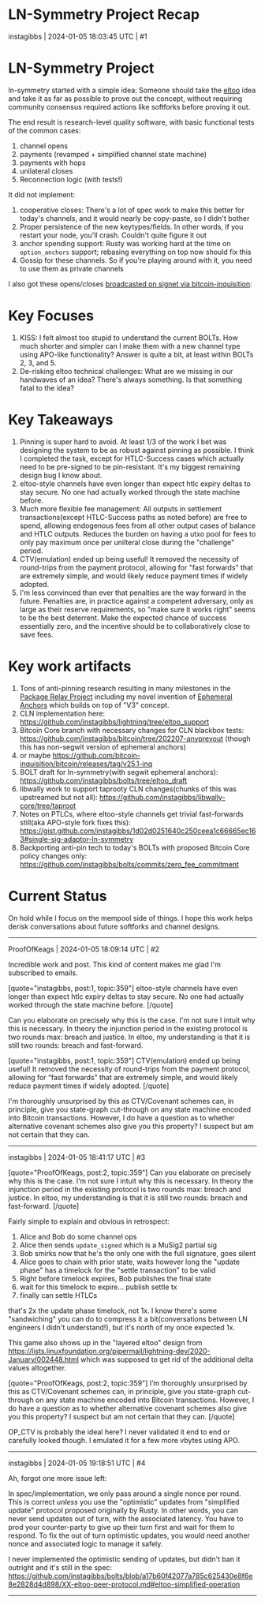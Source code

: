 # LN-Symmetry Project Recap

instagibbs | 2024-01-05 18:03:45 UTC | #1

# LN-Symmetry Project

ln-symmetry started with a simple idea: Someone should take the [eltoo](https://blockstream.com/eltoo.pdf)
idea and take it as far as possible to prove out the concept, without requiring community consensus required
actions like softforks before proving it out.

The end result is research-level quality software, with basic functional tests of the common cases:
1) channel opens
2) payments (revamped + simplified channel state machine)
3) payments with hops 
4) unilateral closes
5) Reconnection logic (with tests!)

It did not implement:
1) cooperative closes: There's a lot of spec work to make this better for today's channels, and it would nearly be copy-paste, so I didn't bother
2) Proper persistence of the new keytypes/fields. In other words, if you restart your node, you'll crash. Couldn't quite figure it out
3) anchor spending support: Rusty was working hard at the time on `option_anchors` support; rebasing everything on top now should fix this
4) Gossip for these channels. So if you're playing around with it, you need to use them as private channels

I also got these opens/closes [broadcasted on signet via bitcoin-inquisition](https://mempool.space/signet/tx/9d63375a596ffd2be55624049580267ae07bf464e4d2fddc4043c7c3be79944c#vout=0):


# Key Focuses

1) KISS: I felt almost too stupid to understand the current BOLTs. How much shorter and simpler can I make them with a new channel type using APO-like functionality? Answer is quite a bit, at least within BOLTs 2, 3, and 5.
3) De-risking eltoo technical challenges: What are we missing in our handwaves of an idea? There's always something. Is that something fatal to the idea?

# Key Takeaways

1) Pinning is super hard to avoid. At least 1/3 of the work I bet was designing the system to be as robust against pinning as possible. I think I completed the task, except for HTLC-Success cases which actually need to be pre-signed to be pin-resistant. It's my biggest remaining design bug I know about.
2) eltoo-style channels have even longer than expect htlc expiry deltas to stay secure. No one had actually worked through the state machine before.
3) Much more flexible fee management: All outputs in settlement transactions(except HTLC-Success paths as noted before) are free to spend, allowing endogenous fees from all other output cases of balance and HTLC outputs. Reduces the burden on having a utxo pool for fees to only pay maximum once per unilteral close during the "challenge" period.
4) CTV(emulation) ended up being useful! It removed the necessity of round-trips from the payment protocol, allowing for "fast forwards" that are extremely simple, and would likely reduce payment times if widely adopted. 
5) I'm less convinced than ever that penalties are the way forward in the future. Penalties are, in practice against a competent adversary, only as large as their reserve requirements, so "make sure it works right" seems to be the best deterrent. Make the expected chance of success essentially zero, and the incentive should be to collaboratively close to save fees.

# Key work artifacts

1) Tons of anti-pinning research resulting in many milestones in the [Package Relay Project](https://github.com/bitcoin/bitcoin/issues/27463) including my novel invention of [Ephemeral Anchors](https://github.com/instagibbs/bips/blob/d33cdbd0777700f4fc488d54b90a8795d2c33639/bip-ephemeralanchors.mediawiki) which builds on top of "V3" concept.
2) CLN implementation here: https://github.com/instagibbs/lightning/tree/eltoo_support
3) Bitcoin Core branch with necessary changes for CLN blackbox tests: https://github.com/instagibbs/bitcoin/tree/202207-anyprevout (though this has non-segwit version of ephemeral anchors)
4) or maybe https://github.com/bitcoin-inquisition/bitcoin/releases/tag/v25.1-inq
5) BOLT draft for ln-symmetry(with segwit ephemeral anchors): https://github.com/instagibbs/bolts/tree/eltoo_draft
6) libwally work to support taprooty CLN changes(chunks of this was upstreamed but not all): https://github.com/instagibbs/libwally-core/tree/taproot
7) Notes on PTLCs, where eltoo-style channels get trivial fast-forwards still(aka APO-style fork fixes this): https://gist.github.com/instagibbs/1d02d0251640c250ceea1c66665ec163#single-sig-adaptor-ln-symmetry
8) Backporting anti-pin tech to today's BOLTs with proposed Bitcoin Core policy changes only: https://github.com/instagibbs/bolts/commits/zero_fee_commitment

# Current Status
On hold while I focus on the mempool side of things. I hope this work helps derisk conversations about future softforks and channel designs.

-------------------------

ProofOfKeags | 2024-01-05 18:09:14 UTC | #2

Incredible work and post. This kind of content makes me glad I'm subscribed to emails.

[quote="instagibbs, post:1, topic:359"]
eltoo-style channels have even longer than expect htlc expiry deltas to stay secure. No one had actually worked through the state machine before.
[/quote]

Can you elaborate on precisely why this is the case. I'm not sure I intuit why this is necessary. In theory the injunction period in the existing protocol is two rounds max: breach and justice. In eltoo, my understanding is that it is still two rounds: breach and fast-forward.

[quote="instagibbs, post:1, topic:359"]
CTV(emulation) ended up being useful! It removed the necessity of round-trips from the payment protocol, allowing for “fast forwards” that are extremely simple, and would likely reduce payment times if widely adopted.
[/quote]

I'm thoroughly unsurprised by this as CTV/Covenant schemes can, in principle, give you state-graph cut-through on any state machine encoded into Bitcoin transactions. However, I do have a question as to whether alternative covenant schemes also give you this property? I suspect but am not certain that they can.

-------------------------

instagibbs | 2024-01-05 18:41:17 UTC | #3

[quote="ProofOfKeags, post:2, topic:359"]
Can you elaborate on precisely why this is the case. I’m not sure I intuit why this is necessary. In theory the injunction period in the existing protocol is two rounds max: breach and justice. In eltoo, my understanding is that it is still two rounds: breach and fast-forward.
[/quote]

Fairly simple to explain and obvious in retrospect:
1) Alice and Bob do some channel ops
2) Alice then sends `update_signed` which is a MuSig2 partial sig
3) Bob smirks now that he's the only one with the full signature, goes silent
4) Alice goes to chain with prior state, waits however long the "update phase" has a timelock for the "settle transaction" to be valid
5) Right before timelock expires, Bob publishes the final state
6) wait for this timelock to expire... publish settle tx
7) finally can settle HTLCs

that's 2x the update phase timelock, not 1x. I know there's some "sandwiching" you can do to compress it a bit(conversations between LN engineers I didn't understand!), but it's north of my once expected 1x.

This game also shows up in the "layered eltoo" design from https://lists.linuxfoundation.org/pipermail/lightning-dev/2020-January/002448.html which was supposed to get rid of the additional delta values altogether.

[quote="ProofOfKeags, post:2, topic:359"]
I’m thoroughly unsurprised by this as CTV/Covenant schemes can, in principle, give you state-graph cut-through on any state machine encoded into Bitcoin transactions. However, I do have a question as to whether alternative covenant schemes also give you this property? I suspect but am not certain that they can.
[/quote]

OP_CTV is probably the ideal here? I never validated it end to end or carefully looked though. I emulated it for a few more vbytes using APO.

-------------------------

instagibbs | 2024-01-05 19:18:51 UTC | #4

Ah, forgot one more issue left:

In spec/implementation, we only pass around a single nonce per round. This is correct *unless* you use the "optimistic" updates from "simplified update" protocol proposed originally by Rusty. In other words, you can never send updates out of turn, with the associated latency. You have to prod your counter-party to give up their turn first and wait for them to respond. To fix the out of turn optimistic updates, you would need another nonce and associated logic to manage it safely.

I never implemented the optimistic sending of updates, but didn't ban it outright and it's still in the spec: https://github.com/instagibbs/bolts/blob/a17b60f42077a785c625430e8f6e8e2828d4d898/XX-eltoo-peer-protocol.md#eltoo-simplified-operation

-------------------------

